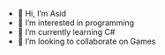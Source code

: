 - 👋 Hi, I’m Asid
- 👀 I’m interested in programming
- 🌱 I’m currently learning C#
- 💞️ I’m looking to collaborate on Games
